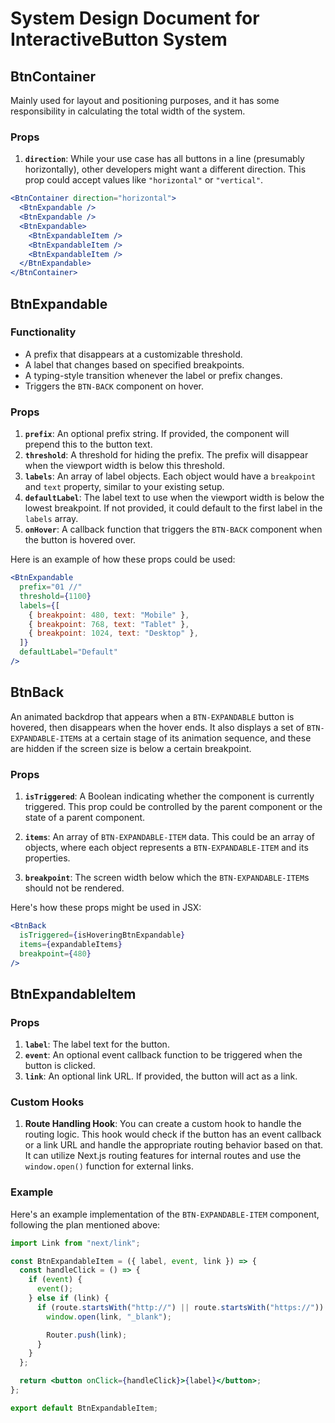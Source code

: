 # System Design Document for InteractiveButton System

## BtnContainer

Mainly used for layout and positioning purposes, and it has some responsibility in calculating the total width of the system.

### Props

1. **`direction`**: While your use case has all buttons in a line (presumably horizontally), other developers might want a different direction. This prop could accept values like `"horizontal"` or `"vertical"`.

```jsx
<BtnContainer direction="horizontal">
  <BtnExpandable />
  <BtnExpandable />
  <BtnExpandable>
    <BtnExpandableItem />
    <BtnExpandableItem />
    <BtnExpandableItem />
  </BtnExpandable>
</BtnContainer>
```

## BtnExpandable

### Functionality

- A prefix that disappears at a customizable threshold.
- A label that changes based on specified breakpoints.
- A typing-style transition whenever the label or prefix changes.
- Triggers the `BTN-BACK` component on hover.

### Props

1. **`prefix`**: An optional prefix string. If provided, the component will prepend this to the button text.
2. **`threshold`**: A threshold for hiding the prefix. The prefix will disappear when the viewport width is below this threshold.
3. **`labels`**: An array of label objects. Each object would have a `breakpoint` and `text` property, similar to your existing setup.
4. **`defaultLabel`**: The label text to use when the viewport width is below the lowest breakpoint. If not provided, it could default to the first label in the `labels` array.
5. **`onHover`**: A callback function that triggers the `BTN-BACK` component when the button is hovered over.

Here is an example of how these props could be used:

```jsx
<BtnExpandable
  prefix="01 //"
  threshold={1100}
  labels={[
    { breakpoint: 480, text: "Mobile" },
    { breakpoint: 768, text: "Tablet" },
    { breakpoint: 1024, text: "Desktop" },
  ]}
  defaultLabel="Default"
/>
```

## BtnBack

An animated backdrop that appears when a `BTN-EXPANDABLE` button is hovered, then disappears when the hover ends. It also displays a set of `BTN-EXPANDABLE-ITEM`s at a certain stage of its animation sequence, and these are hidden if the screen size is below a certain breakpoint.

### Props

1. **`isTriggered`**: A Boolean indicating whether the component is currently triggered. This prop could be controlled by the parent component or the state of a parent component.

2. **`items`**: An array of `BTN-EXPANDABLE-ITEM` data. This could be an array of objects, where each object represents a `BTN-EXPANDABLE-ITEM` and its properties.

3. **`breakpoint`**: The screen width below which the `BTN-EXPANDABLE-ITEM`s should not be rendered.

Here's how these props might be used in JSX:

```jsx
<BtnBack
  isTriggered={isHoveringBtnExpandable}
  items={expandableItems}
  breakpoint={480}
/>
```

## BtnExpandableItem

### Props

1. **`label`**: The label text for the button.
2. **`event`**: An optional event callback function to be triggered when the button is clicked.
3. **`link`**: An optional link URL. If provided, the button will act as a link.

### Custom Hooks

1. **Route Handling Hook**: You can create a custom hook to handle the routing logic. This hook would check if the button has an event callback or a link URL and handle the appropriate routing behavior based on that. It can utilize Next.js routing features for internal routes and use the `window.open()` function for external links.

### Example

Here's an example implementation of the `BTN-EXPANDABLE-ITEM` component, following the plan mentioned above:

```jsx
import Link from "next/link";

const BtnExpandableItem = ({ label, event, link }) => {
  const handleClick = () => {
    if (event) {
      event();
    } else if (link) {
      if (route.startsWith("http://") || route.startsWith("https://")) {
        window.open(link, "_blank");

        Router.push(link);
      }
    }
  };

  return <button onClick={handleClick}>{label}</button>;
};

export default BtnExpandableItem;
```

